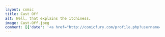 ```yaml
---
layout: comic
title: Cast Off
alt: Well, that explains the itchiness.
image: Cast-Off.jpeg
comment: [{'date': '<a href="http://comicfury.com/profile.php?username=tecco_dsilva" title="tecco_dsilva">tecco_dsilva</a>', 'username': 'tecco_dsilva', 'comment': 'What a relief'}]
---
```

